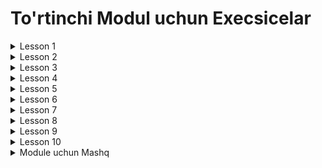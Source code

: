 # To'rtinchi Modul uchun Execsicelar

<details>
<summary>Lesson 1</summary>

* Thread classi orqali thread yarating.
* Runnable interface orqali thread yarating
* Thread va Runnable orqali yangi thread yaratib ularni nomini ekranga chiqazing.
* Runnable run() methodi ichida Thread classni sleep() method ishlatib threadni ishlating.
* Daemon thread o'zinigiz yaratib ishlatib ko'ring.
* Bir nechta threadlarni yarating va ularga 1-10 orlig'ida prioritylar bering.

</details>

<details>
<summary>Lesson 2</summary>

* Bitta Counter classini yozing. uni ichida bitta field bo'lsin type int va ichida qiymati bitta oshiruvchi bitta method
  bo'lsin.

```java
public class Counter {

    private int sum = 0;

    public void counter() {
        setSum(getSum() + 1);
    }

    // Standard getters and setters
}
```

* **Synchronized** keywordidan foydalinib tepadagi methodini qayta yozing.
* **Synchronized** method va blocklardan foydalanib dastur yozing.
* **Race condition** ga misol yozing.
* **Race condition** oldini olish uchun Synchronized keywordidan foydalanib tepadagi classga o'xshagan class yozing.
* **Race condition** oldini olish uchun Lock lardan foydalanib tepadagi classga o'xshagan class yozing.
* **Field Visibility** muammosini xosil qiling va shu muammoni xal qilishda **Volatile** keywordidan foydalanib tepadagi classga o'xshagan class yozing.
* **Deadlock** ga tushuvchi class yozing.


</details>

<details>
<summary>Lesson 3</summary>

* Race condition olidini olish uchun Atomic Classlardan foydalanib pastdagi codeni qayta yozing.

```java
public class Counter {

    private int sum = 0;

    public void counter() {
        setSum(getSum() + 1);
    }

    // Standard getters and setters
}
```

* Race condition olidini olish uchun Atomic Classlardan foydalanib dastur yozing.
* Thread-safe collection ishlatgan holda dastur yozing.
* ArrayList thread-safe qilib ushbu collectionni ustida CRUD operastsiyalarni bajaradi dastur yozing.
* Immutable class yozing.

</details>

<details>
<summary>Lesson 4</summary>

* Istagan bitta Executordan foydalanib tasklarni execute qiladigan class yozing.
* Runnable tasklarni alohida, Callable tasklarni alohida execute qiladigan methodlarni ham yozing.
* Callable tasklarni execute qiladigan dastur yozing va Callabledan qaytgan resultni Future tekshiring agar bajarilgan
  bo'lsa ekranga chiqazing.
* Tepada yozgan Callable tasklarni execute qiladigan methodimiz overload qilib qayta yozing va Callabledan qaytgan
  resultni Future tekshiring agar bajarilgan bo'lsa ekranga chiqazing
* ThreadLocal foydalanib har bir userni alohida datalarni saqlaydigan class yozing. ThreadLocal classni methodlaridan
  foydalaning

</details>

<details>
<summary>Lesson 5</summary>

* Fork/Join dan foydalanib tasklarni execute qiladigan dastur yozing.
* CompletableFuture foydalanib asynchron ishlaydigan dastur yozing.
* CompletableFuture foydalanib asynchron ishlaydigan calculator yozing.
* Singleton Pattern mos keladigan class yozing.

</details>

<details>
<summary>Lesson 6</summary>

* Hozirgi vaqtni qaytradigan bir nechta methodlar yozing barcha Time API classlaridan foydalanib
* String qabul qiladigan va LocalDate parse qilib LocalDate qaytaradigan dastur yozing.
* Har 1 minutda ekranga hozirgi vaqtni chiqaruvchi dastur yozing.
* SimpleDateFormat classidan foydalanib Stringni Date parse qiladigan class yozing.
* Time API foydalanib TODO app yozing va taskni vaqti yetib kelganda ekranga habar chiqarsin.
![todo picture](../statics/img_1.png)
</details>

<details>
<summary>Lesson 7</summary>

* FileReader va FileWriter foydalanib filega yozadigan va o'qiydigan class yozing.
* Object Serialize qilib filega yozing va uni deserialize qilib objectga aylantiring.
* Huddi tepadagi ishni Externalizable bilan qiling.
* transient keywordidan foydalanib serialization bo'ladigan objectni ba'zi fieldlarni qiymatni saqlamang.
* BufferedReader va BufferedWriter foydalanib filega yozadigan va o'qiydigan class yozing.
* File classidan foydalanib file yaratadigan class yozing. Hamda usha yaratilgan filega yozish hamda o'qish
  imkoni bo'lsin
* Boshqa filedan textlarini o'qib yangi file yaratib usha filega yozadigan class yozing.

</details>

<details>
<summary>Lesson 8</summary>

* Presentatsiyada bor.

</details>

<details>
<summary>Lesson 9</summary>

* cmd orqali githubda repository oching va usha repositoryga fileni yuklang.

</details>

<details>
<summary>Lesson 10</summary>

* Tepadagi(Lesson-6 dagi) TODO appni ekranga log tashlaydigan qilib qayta yozing.

</details>

<details>
<summary>Module uchun Mashq</summary>

* Chat App yozing. Barcha ma'lumotlarni fileda saqlang. Authorization qilib keyin chatni ishlata olsin!
  email orqali registeratsiya qila olsin faqat. Login ham email orqali bo'ladi regexpdan foydalanib userni barcha
  ma'lumotlarni tekshiruvdan o'tkazing. Barcha mufaqiyatli bo'lsa log tashlang. User qachon registeratsiya bo'lgani Time
  classlaridan biridan foydalanib filega yozing filedan o'qib usha classga parse qiling. Barcha chatlashuvlarni
  ozi bilan qachon yozilganigacha vaqtni saqlab keting. Dastur yozib bo'lganingizdan keyin githubga qo'ying.

</details>

